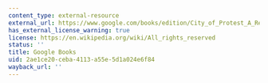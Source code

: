 ```yaml
---
content_type: external-resource
external_url: https://www.google.com/books/edition/City_of_Protest_A_Recent_History_of_Diss/X7UpDwAAQBAJ?hl=en&gbpv=1
has_external_license_warning: true
license: https://en.wikipedia.org/wiki/All_rights_reserved
status: ''
title: Google Books
uid: 2ae1ce20-ceba-4113-a55e-5d1a024e6f84
wayback_url: ''
---
```

